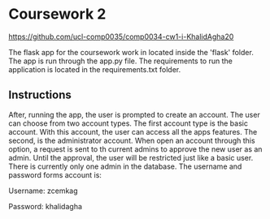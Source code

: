 # Coursework 2

https://github.com/ucl-comp0035/comp0034-cw1-i-KhalidAgha20

The flask app for the coursework work in located inside the 'flask' folder. The app is run through the app.py file. The
requirements to run the application is located in the requirements.txt folder.

## Instructions
After, running the app, the user is prompted to create an account. The user can choose from two account types. The first
account type is the basic account. With this account, the user can access all the apps features. The second, is the
administrator account. When open an account through this option, a request is sent to th current admins to approve the
new user as an admin. Until the approval, the user will be restricted just like a basic user. There is currently only
one admin in the database. The username and password forms account is:

Username: zcemkag

Password: khalidagha


